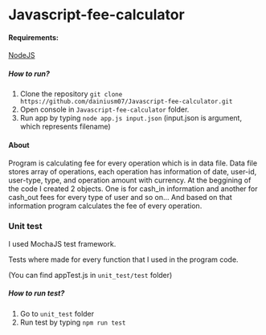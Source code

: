 # Javascript-fee-calculator

#### Requirements:
[NodeJS](https://nodejs.org/en/download/)

##### How to run?
1. Clone the repository `git clone https://github.com/dainiusm07/Javascript-fee-calculator.git`
2. Open console in `Javascript-fee-calculator` folder.
3. Run app by typing `node app.js input.json` (input.json is argument, which represents filename)

#### About

Program is calculating fee for every operation which is in data file. Data file stores array of operations, each operation has information of date, user-id, user-type, type, and operation amount with currency.
At the beggining of the code I created 2 objects. One is for cash_in information and another for cash_out fees for every type of user and so on...
And based on that information program calculates the fee of every operation.

### Unit test

I used MochaJS test framework.

Tests where made for every function that I used in the program code.

(You can find appTest.js in `unit_test/test` folder)

##### How to run test?
1. Go to `unit_test` folder
2. Run test by typing `npm run test`

